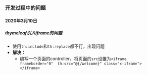 ### 开发过程中的问题

#### 2020年3月10日
##### thymeleaf引入iframe的问题
* 使用`th:include`和`th:replace`都不行，出现问题
* **解决：**
    * 编写一个页面的controller，将页面的`src`设置为`<iframe frameborder="0"  th:src="@{/welcome}" class="x-iframe"></iframe>`
    
    